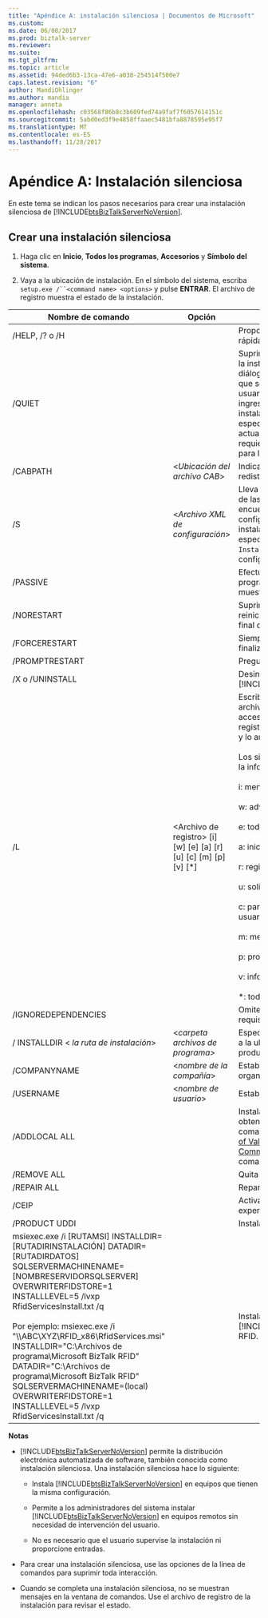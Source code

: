 ```yaml
---
title: "Apéndice A: instalación silenciosa | Documentos de Microsoft"
ms.custom: 
ms.date: 06/08/2017
ms.prod: biztalk-server
ms.reviewer: 
ms.suite: 
ms.tgt_pltfrm: 
ms.topic: article
ms.assetid: 94ded6b3-13ca-47e6-a038-254514f500e7
caps.latest.revision: "6"
author: MandiOhlinger
ms.author: mandia
manager: anneta
ms.openlocfilehash: c03568f86b8c3b609fed74a9faf7f6057614151c
ms.sourcegitcommit: 5abd0ed3f9e4858ffaaec5481bfa8878595e95f7
ms.translationtype: MT
ms.contentlocale: es-ES
ms.lasthandoff: 11/28/2017
---
```

# <a name="appendix-a-silent-installation"></a>Apéndice A: Instalación silenciosa
En este tema se indican los pasos necesarios para crear una instalación silenciosa de [!INCLUDE[btsBizTalkServerNoVersion](../includes/btsbiztalkservernoversion-md.md)].  
  
## <a name="create-a-silent-installation"></a>Crear una instalación silenciosa  
  
1.  Haga clic en **Inicio**, **Todos los programas**, **Accesorios** y **Símbolo del sistema**.  
  
2.  Vaya a la ubicación de instalación. En el símbolo del sistema, escriba `setup.exe /``<command name> <options>` y pulse **ENTRAR**. El archivo de registro muestra el estado de la instalación.  
  
|Nombre de comando|Opción|Descripción|  
|------------------|------------|-----------------|  
|/HELP, /? o /H||Proporciona ayuda y una referencia rápida.|  
|/QUIET||Suprime la interfaz de usuario durante la instalación, todos los cuadros de diálogo, los errores, o los mensajes que soliciten la intervención del usuario. Todos los mensajes se ingresan en el archivo de registro de instalación. **Nota:** No se puede especificar la marca Silencioso para actualizaciones, ya que estas requieren la confirmación del usuario para las opciones seleccionadas.|  
|/CABPATH|\<*Ubicación del archivo CAB*\>|Indica la ubicación del archivo .cab redistribuible.|  
|/S|\<*Archivo XML de configuración*\>|Lleva a cabo una instalación silenciosa de las características que se encuentran en el archivo de configuración especificado. **Nota:** Para instalar todas las características, especifique ALL para el parámetro `InstalledFeature` del archivo XML de configuración.|  
|/PASSIVE||Efectúa una instalación pasiva. El programa de instalación tan solo muestra la barra de progreso.|  
|/NORESTART||Suprime las solicitudes de reinicio y reinicia automáticamente el equipo al final de la instalación.|  
|/FORCERESTART||Siempre fuerza un reinicio una vez finalizada la instalación.|  
|/PROMPTRESTART||Pregunta al usuario antes de reiniciar.|  
|/X o /UNINSTALL||Desinstala [!INCLUDE[btsBizTalkServerNoVersion](../includes/btsbiztalkservernoversion-md.md)].|  
|/L|\<Archivo de registro\> [i] [w] [e] [a] [r] [u] [c] [m] [p] [v] [*]|Escribe información de registro en un archivo de registro en la ruta de acceso especificada. Siempre usa el registro de Windows Installer detallado y lo anexa a un archivo existente.<br /><br /> Los siguientes marcadores especifican la información que se va a registrar:<br /><br /> i: mensajes de estado<br /><br /> w: advertencias no graves<br /><br /> e: todos los mensajes de error<br /><br /> a: inicio de acciones<br /><br /> r: registros específicos para la acción<br /><br /> u: solicitudes de usuario<br /><br /> c: parámetros iniciales de la interfaz de usuario<br /><br /> m: memoria insuficiente<br /><br /> p: propiedades de terminal<br /><br /> v: información detallada<br /><br /> *: todo|  
|/IGNOREDEPENDENCIES||Omite las comprobaciones de los requisitos previos descargables.|  
|/ INSTALLDIR \< *la ruta de instalación*\>|\<*carpeta archivos de programa\>*|Especifica la ruta de acceso completa a la ubicación de instalación del producto.|  
|/COMPANYNAME|\<*nombre de la compañía*\>|Establece el nombre de la empresa o la organización.|  
|/USERNAME|\<*nombre de usuario*\>|Establece el nombre de usuario.|  
|/ADDLOCAL ALL||Instala todas las características. Para obtener más información sobre el comando ADDLOCAL, consulte [Listing of Values for the ADDLOCAL Command](http://go.microsoft.com/fwlink/p/?LinkID=189319) (Lista de valores para el comando ADDLOCAL).|  
|/REMOVE ALL||Quita todas las características.|  
|/REPAIR ALL||Repara todas las características.|  
|/CEIP||Activa el Programa de mejora de la experiencia del cliente (CEIP).|  
|/PRODUCT UDDI||Instala UDDI|  
|msiexec.exe /i [RUTAMSI] INSTALLDIR=[RUTADIRINSTALACIÓN] DATADIR=[RUTADIRDATOS] SQLSERVERMACHINENAME=[NOMBRESERVIDORSQLSERVER] OVERWRITERFIDSTORE=1 INSTALLLEVEL=5 /lvxp RfidServicesInstall.txt /q<br /><br /> Por ejemplo: msiexec.exe /i "\\\ABC\XYZ\RFID_x86\RfidServices.msi" INSTALLDIR="C:\Archivos de programa\Microsoft BizTalk RFID\" DATADIR="C:\Archivos de programa\Microsoft BizTalk RFID\" SQLSERVERMACHINENAME=(local) OVERWRITERFIDSTORE=1 INSTALLLEVEL=5 /lvxp RfidServicesInstall.txt /q||Instala Microsoft [!INCLUDE[btsBizTalkServerNoVersion](../includes/btsbiztalkservernoversion-md.md)] RFID.|  
  
 **Notas**  
  
-   [!INCLUDE[btsBizTalkServerNoVersion](../includes/btsbiztalkservernoversion-md.md)] permite la distribución electrónica automatizada de software, también conocida como instalación silenciosa. Una instalación silenciosa hace lo siguiente:  
  
    -   Instala [!INCLUDE[btsBizTalkServerNoVersion](../includes/btsbiztalkservernoversion-md.md)] en equipos que tienen la misma configuración.  
  
    -   Permite a los administradores del sistema instalar [!INCLUDE[btsBizTalkServerNoVersion](../includes/btsbiztalkservernoversion-md.md)] en equipos remotos sin necesidad de intervención del usuario.  
  
    -   No es necesario que el usuario supervise la instalación ni proporcione entradas.  
  
-   Para crear una instalación silenciosa, use las opciones de la línea de comandos para suprimir toda interacción.  
  
-   Cuando se completa una instalación silenciosa, no se muestran mensajes en la ventana de comandos. Use el archivo de registro de la instalación para revisar el estado.  
  

